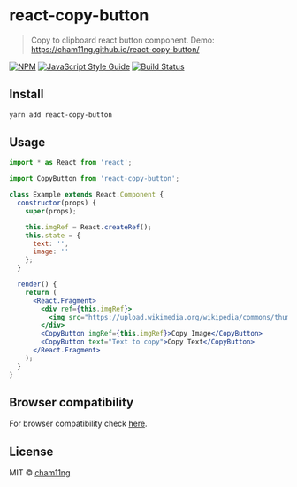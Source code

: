 # react-copy-button

> Copy to clipboard react button component. Demo: https://cham11ng.github.io/react-copy-button/

[![NPM](https://img.shields.io/npm/v/react-copy-button.svg)](https://www.npmjs.com/package/react-copy-button)
[![JavaScript Style Guide](https://img.shields.io/badge/code_style-standard-brightgreen.svg)](https://standardjs.com)
[![Build Status](https://travis-ci.org/cham11ng/react-copy-button.svg?branch=master)](https://travis-ci.org/cham11ng/react-copy-button)

## Install

```bash
yarn add react-copy-button
```

## Usage

```jsx
import * as React from 'react';

import CopyButton from 'react-copy-button';

class Example extends React.Component {
  constructor(props) {
    super(props);

    this.imgRef = React.createRef();
    this.state = {
      text: '',
      image: ''
    };
  }

  render() {
    return (
      <React.Fragment>
        <div ref={this.imgRef}>
          <img src="https://upload.wikimedia.org/wikipedia/commons/thumb/a/a7/React-icon.svg/2000px-React-icon.svg.png" />
        </div>
        <CopyButton imgRef={this.imgRef}>Copy Image</CopyButton>
        <CopyButton text="Text to copy">Copy Text</CopyButton>
      </React.Fragment>
    );
  }
}
```

## Browser compatibility

For browser compatibility check [here](https://developer.mozilla.org/en-US/docs/Web/API/Document/execCommand#Browser_compatibility).

## License

MIT © [cham11ng](https://github.com/cham11ng)
